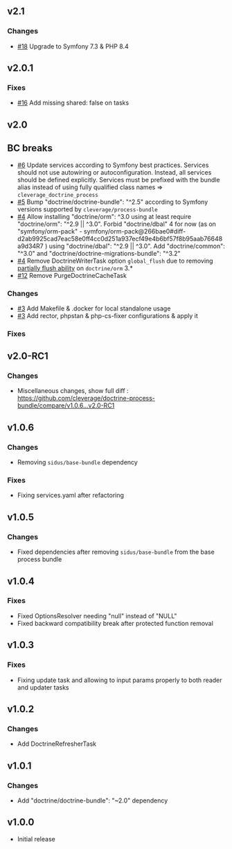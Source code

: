 v2.1
------

### Changes

* [#18](https://github.com/cleverage/doctrine-process-bundle/issues/18) Upgrade to Symfony 7.3 & PHP 8.4

v2.0.1
------

### Fixes

* [#16](https://github.com/cleverage/doctrine-process-bundle/issues/16) Add missing shared: false on tasks

v2.0
------

## BC breaks

* [#6](https://github.com/cleverage/doctrine-process-bundle/issues/6) Update services according to Symfony best practices. 
Services should not use autowiring or autoconfiguration. Instead, all services should be defined explicitly.
  Services must be prefixed with the bundle alias instead of using fully qualified class names => `cleverage_doctrine_process`
* [#5](https://github.com/cleverage/doctrine-process-bundle/issues/5) Bump "doctrine/doctrine-bundle": "^2.5" according to Symfony versions supported by `cleverage/process-bundle`
* [#4](https://github.com/cleverage/doctrine-process-bundle/issues/4) Allow installing "doctrine/orm": ^3.0 using at least require "doctrine/orm": "^2.9 || ^3.0".
Forbid "doctrine/dbal" 4 for now (as on "symfony/orm-pack" - symfony/orm-pack@266bae0#diff-d2ab9925cad7eac58e0ff4cc0d251a937ecf49e4b6bf57f8b95aab76648a9d34R7 ) using "doctrine/dbal": "^2.9 || ^3.0".
Add "doctrine/common": "^3.0" and "doctrine/doctrine-migrations-bundle": "^3.2"
* [#4](https://github.com/cleverage/doctrine-process-bundle/issues/4) Remove DoctrineWriterTask option `global_flush` 
due to removing [partially flush ability](https://github.com/doctrine/orm/blob/3.0.x/UPGRADE.md#bc-break-removed-ability-to-partially-flushcommit-entity-manager-and-unit-of-work) on `doctrine/orm` 3.*
* [#12](https://github.com/cleverage/doctrine-process-bundle/issues/12) Remove PurgeDoctrineCacheTask


### Changes

* [#3](https://github.com/cleverage/doctrine-process-bundle/issues/3) Add Makefile & .docker for local standalone usage
* [#3](https://github.com/cleverage/doctrine-process-bundle/issues/3) Add rector, phpstan & php-cs-fixer configurations & apply it

### Fixes

v2.0-RC1
------

### Changes

* Miscellaneous changes, show full diff : https://github.com/cleverage/doctrine-process-bundle/compare/v1.0.6...v2.0-RC1

v1.0.6
------

### Changes

* Removing `sidus/base-bundle` dependency

### Fixes

* Fixing services.yaml after refactoring

v1.0.5
------

### Changes

* Fixed dependencies after removing `sidus/base-bundle` from the base process bundle

v1.0.4
------

### Fixes

* Fixed OptionsResolver needing "null" instead of "NULL"
* Fixed backward compatibility break after protected function removal

v1.0.3
------

### Fixes

* Fixing update task and allowing to input params properly to both reader and updater tasks

v1.0.2
------

### Changes

* Add DoctrineRefresherTask

v1.0.1
------

### Changes

* Add "doctrine/doctrine-bundle": "~2.0" dependency

v1.0.0
------

* Initial release
